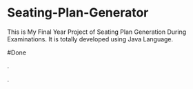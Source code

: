# Seating-Plan-Generator

This is My Final Year Project of Seating Plan Generation During Examinations. It is totally developed using Java Language.


























#Done














































































.




































































































































































































































































































































































































































































































.






































